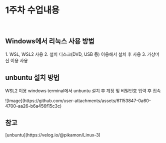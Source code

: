 <h1>1주차 수업내용</h1>
<br>
<h2>Windows에서 리눅스 사용 방법</h2>
1. WSL, WSL2 사용
2. 설치 디스크(DVD, USB 등) 이용해서 설치 후 사용
3. 가상머신 이용 사용
<br>
<h2>unbuntu 설치 방법</h2>
<p>WSL2 이용 windows terminal에서 unbuntu 설치 후 계정 및 비밀번호 입력 후 접속</p>
![Image](https://github.com/user-attachments/assets/61153847-0a60-4700-aa26-b6a456f15c3c)
<h2>참고</h2>
[unbuntu](https://velog.io/@pikamon/Linux-3)
